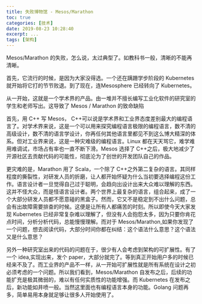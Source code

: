 ```yaml
---
title: 失败博物馆 - Mesos/Marathon
toc: true
categories: [技术]
date: 2019-08-23 10:28:40
excerpt: ...
tags: [架构]
---
```


Mesos/Marathon 的失败，怎么说，太过典型了。如教科书一般，清晰的不能再清晰。

首先，它流行的时候，是因为大家没得选。一个还在蹒跚学步阶段的 Kubernetes 就开始将它打的节节败退。到了现在，连Mesosphere 已经转向了 Kubernetes。

从一开始，这就是一个学术界的产品。由一堆并不擅长编写工业化软件的研究室的学生和老师写出。这导致了 Mesos / Marathon 的致命缺陷



首先，用 C++ 写 Mesos， C++可以说是学术界和工业界态度差别最大的编程语言了。对学术界来说，这是一个可以用来探究编程语言极限的编程语言，数不清的高级设计，数不清的语言学设计，你再任何其他语言里都见不到这么博大精深的体系。但对工业界来说，这是一种灾难级的编程语言。Linux 都在天天骂它，难学难用难调试，市场占有率也一直不断下滑。Mesos 选择了 C++之后，极大地减少了开源社区去贡献代码的可能性，彻底沦为了创世的开发团队自己的作品。

更灾难的是，Marathon 用了 Scala，一个除了 C++之外第二复杂的语言。其同样程度的撕裂性，对研发人员的折磨，让人都开始怀疑为什么当初要选择编程这份工作。语言设计者一旦觉得自己过于聪明，会趋向出设计出来大众难以理解的东西。这并不怪大众，而是怪语言设计者。两个世界上最复杂的语言，组合起来，成了一个大部分研发人员都不愿意碰的黑盒子。然而，它又不是稳定到不出什么问题，总会有出故障需要排查的时候。这便是让所有人都痛苦的时刻。所以即使今天大家发现 Kubernetes 已经非常复杂难以理解了，但没有人会抱怨太多，因为只要你肯花点时间，分析分析代码，总能慢慢理解。而对于 Mesos/Marathon,如果你发现了一个问题，想去阅读代码，大部分时间你都在纠结：这个语法什么意思？这个语法又是什么意思？



另外一种研究室出来的代码的问题在于，很少有人会考虑到架构的可扩展性。有了一个 idea,实现出来，发个 paper，大部分就完了。等到真正开始用户多的时候已经来不及了。而工业界的产品不一样，从一开始可扩展性就是所有系统在设计之初必须考虑的一个问题。所以我们看到，Mesos/Marathon 自发布之后，后续的功能扩充是极其微弱的，难以有任何实质性的功能增强。而 Kubernetes 在发布之后，新功能如井喷一般。当然这里面也有编程语言本身的功能。Golang 问题再多，简单易用本身就足够让很多人开始使用了。









